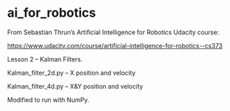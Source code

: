 # ai_for_robotics

From Sebastian Thrun’s Artificial Intelligence for Robotics Udacity course:

https://www.udacity.com/course/artificial-intelligence-for-robotics--cs373

Lesson 2 – Kalman Filters.

Kalman_filter_2d.py – X position and velocity

Kalman_filter_4d.py – X&Y position and velocity

Modified to run with NumPy.
